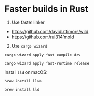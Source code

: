 # Faster builds in Rust

1. Use faster linker

- https://github.com/davidlattimore/wild
- https://github.com/rui314/mold

2. Use `cargo wizard`

```
cargo wizard apply fast-compile dev

cargo wizard apply fast-runtime release
```

Install `lld` on macOS:

```
brew install llvm

brew install lld
```
